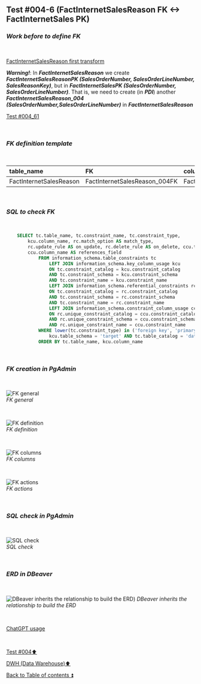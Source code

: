 ## Test #004-6 (FactInternetSalesReason FK <-> FactInternetSales PK)  

### **_Work before to define FK_**  

<p><br></p>

[FactInternetSalesReason first transform](../dbo.FactInternetSalesReason.md)

**_Warning!_**: In **_FactInternetSalesReason_** we create **_FactInternetSalesReasonPK (SalesOrderNumber, SalesOrderLineNumber, SalesReasonKey)_**, but in **_FactInternetSalesPK (SalesOrderNumber, SalesOrderLineNumber)_**. That is, we need to create (in **_PDI_**) another **_FactInternetSalesReason_004 (SalesOrderNumber,SalesOrderLineNumber)_** in **_FactInternetSalesReason_**  

[Test #004_61](t004_6_1.md) 

<p><br></p>

### **_FK definition template_**  

<p><br></p> 

| table_name              | FK                            | column_name                 | references_table       | PK                     | references_field    | match_type | on_delete | on_update |
| :---------------------- | :---------------------------- | :-------------------------- | :---------------       | :--------------------- | :------------------ | :--------- | :-------: | :-------: |
| FactInternetSalesReason | FactInternetSalesReason_004FK | FactInternetSalesReason_004 | FactInternetSales      | FactInternetSales_pkey | FactInternetSalesPK | full       | X         | X         |
     
<p><br></p>

### **_SQL to check FK_**  

<p><br></p>

````SQL 
	SELECT tc.table_name, tc.constraint_name, tc.constraint_type, 
		kcu.column_name, rc.match_option AS match_type, 
		rc.update_rule AS on_update, rc.delete_rule AS on_delete, ccu.table_name AS references_table,
		ccu.column_name AS references_field
			FROM information_schema.table_constraints tc
				LEFT JOIN information_schema.key_column_usage kcu
				ON tc.constraint_catalog = kcu.constraint_catalog
				AND tc.constraint_schema = kcu.constraint_schema
				AND tc.constraint_name = kcu.constraint_name
				LEFT JOIN information_schema.referential_constraints rc
				ON tc.constraint_catalog = rc.constraint_catalog
				AND tc.constraint_schema = rc.constraint_schema
				AND tc.constraint_name = rc.constraint_name
				LEFT JOIN information_schema.constraint_column_usage ccu
				ON rc.unique_constraint_catalog = ccu.constraint_catalog
				AND rc.unique_constraint_schema = ccu.constraint_schema
				AND rc.unique_constraint_name = ccu.constraint_name
			WHERE lower(tc.constraint_type) in ('foreign key', 'primary key') AND
				kcu.table_schema = 'target' AND tc.table_catalog = 'datawarehouse' AND tc.table_name= 'FactInternetSalesReason'
			ORDER BY tc.table_name, kcu.column_name
````

<p><br></p>

### **_FK creation in PgAdmin_**

<p><br></p>

![FK general](https://i.imgur.com/uPRxrPE.png)  
_FK general_  

<p><br></p>

![FK definition](https://i.imgur.com/aQCrQpq.png)  
_FK definition_  

<p><br></p>

![FK columns](https://i.imgur.com/XelaiJc.png)  
_FK columns_  

<p><br></p>

![FK actions](https://i.imgur.com/gWdkStI.png)  
_FK actions_  

<p><br></p>

### **_SQL check in PgAdmin_**

<p><br></p>

![SQL check](https://i.imgur.com/BFkd1df.png)  
_SQL check_  

<p><br></p>

### **_ERD in DBeaver_**  

<p><br></p>

![DBeaver inherits the relationship to build the ERD](https://i.imgur.com/LNaWVOo.png))
_DBeaver inherits the relationship to build the ERD_

<p><br></p> 

[ChatGPT usage](../../CHATGPT_USAGE.md)  

<p><br></p>

[Test #004:arrow_up:](t004.md)  

[DWH (Data Warehouse):arrow_up:](../dwh.md)  

[Back to Table of contents :arrow_double_up:](../../README.md)   